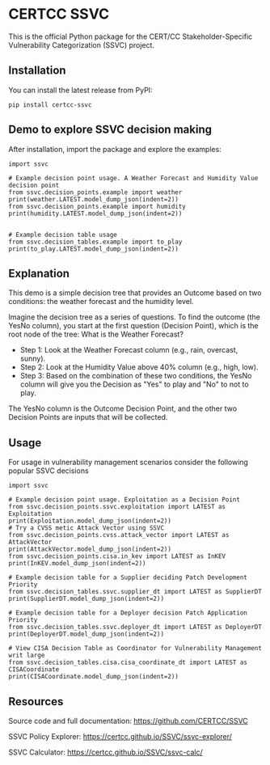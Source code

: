 CERTCC SSVC
===========

This is the official Python package for the CERT/CC Stakeholder-Specific Vulnerability Categorization (SSVC) project.

Installation
------------
You can install the latest release from PyPI:

    pip install certcc-ssvc

Demo to explore SSVC decision making
-----
After installation, import the package and explore the examples:

    import ssvc

    # Example decision point usage. A Weather Forecast and Humidity Value decision point
    from ssvc.decision_points.example import weather
    print(weather.LATEST.model_dump_json(indent=2))
    from ssvc.decision_points.example import humidity
    print(humidity.LATEST.model_dump_json(indent=2))


    # Example decision table usage
    from ssvc.decision_tables.example import to_play
    print(to_play.LATEST.model_dump_json(indent=2))

Explanation
------

This demo is a simple decision tree that provides an Outcome based on two conditions: the weather forecast and the humidity level.

Imagine the decision tree as a series of questions. To find the outcome (the YesNo column), you start at the first question (Decision Point), which is the root node of the tree: What is the Weather Forecast?

* Step 1: Look at the Weather Forecast column (e.g., rain, overcast, sunny).
* Step 2: Look at the Humidity Value above 40% column (e.g., high, low).
* Step 3: Based on the combination of these two conditions, the YesNo column will give you the Decision as "Yes" to play and "No" to not to play.

The YesNo column is the Outcome Decision Point, and the other two Decision Points are inputs that will be collected. 

Usage
---------

For usage in vulnerability management scenarios consider the following popular SSVC decisions

    import ssvc

    # Example decision point usage. Exploitation as a Decision Point
    from ssvc.decision_points.ssvc.exploitation import LATEST as Exploitation
    print(Exploitation.model_dump_json(indent=2))
    # Try a CVSS metic Attack Vector using SSVC 
    from ssvc.decision_points.cvss.attack_vector import LATEST as AttackVector
    print(AttackVector.model_dump_json(indent=2))
    from ssvc.decision_points.cisa.in_kev import LATEST as InKEV
    print(InKEV.model_dump_json(indent=2))

    # Example decision table for a Supplier deciding Patch Development Priority
    from ssvc.decision_tables.ssvc.supplier_dt import LATEST as SupplierDT
    print(SupplierDT.model_dump_json(indent=2))

    # Example decision table for a Deployer decision Patch Application Priority
    from ssvc.decision_tables.ssvc.deployer_dt import LATEST as DeployerDT
    print(DeployerDT.model_dump_json(indent=2))

    # View CISA Decision Table as Coordinator for Vulnerability Management writ large
    from ssvc.decision_tables.cisa.cisa_coordinate_dt import LATEST as CISACoordinate
    print(CISACoordinate.model_dump_json(indent=2))


Resources
---------
Source code and full documentation:
https://github.com/CERTCC/SSVC

SSVC Policy Explorer:
https://certcc.github.io/SSVC/ssvc-explorer/

SSVC Calculator:
https://certcc.github.io/SSVC/ssvc-calc/
